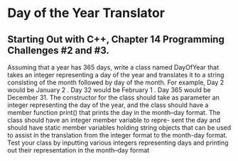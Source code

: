 # Day of the Year Translator
## Starting Out with C++, Chapter 14 Programming Challenges #2 and #3.
Assuming that a year has 365 days, write a class named DayOfYear that takes an 
integer representing a day of the year and translates it to a string consisting of the month
followed by day of the month. For example,
Day 2 would be January 2 .
Day 32 would be February 1 .
Day 365 would be December 31.
The constructor for the class should take as parameter an integer representing the day
of the year, and the class should have a member function print() that prints the day
in the month–day format. The class should have an integer member variable to repre-
sent the day and should have static member variables holding string objects that can
be used to assist in the translation from the integer format to the month-day format.
Test your class by inputting various integers representing days and printing out their
representation in the month–day format
